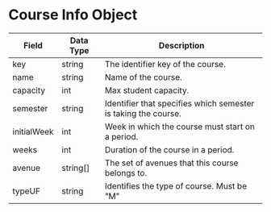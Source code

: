 # Course Info Object
Field | Data Type | Description
--- | --- | ---
key | string | The identifier key of the course.
name | string | Name of the course.
capacity | int | Max student capacity.
semester | string | Identifier that specifies which semester is taking the course.
initialWeek | int | Week in which the course must start on a period.
weeks | int | Duration of the course in a period.
avenue | string[] | The set of avenues that this course belongs to.
typeUF | string | Identifies the type of course. Must be "M" | "TEC20"
